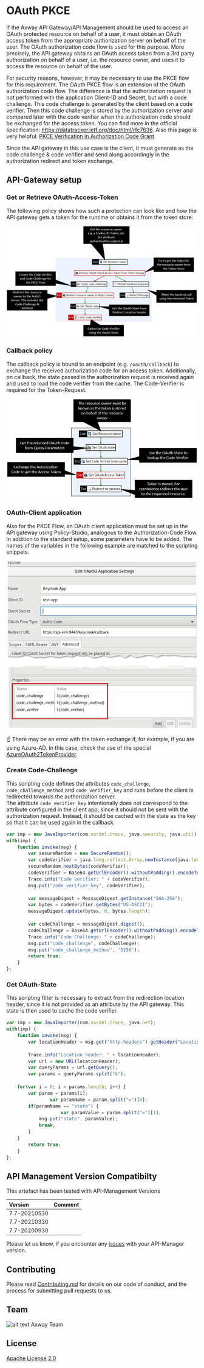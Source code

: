 # OAuth PKCE

If the Axway API Gateway/API Management should be used to access an OAuth protected resource on behalf of a user, it must obtain an OAuth access token from the appropriate authorization server on behalf of the user. The OAuth authorization code flow is used for this purpose.
More precisely, the API gateway obtains an OAuth access token from a 3rd party authorization on behalf of a user, i.e. the resource owner, and uses it to access the resource on behalf of the user.  

For security reasons, however, it may be necessary to use the PKCE flow for this requirement. The OAuth PKCE flow is an extension of the OAuth authorization code flow. The difference is that the authorization request is not performed with the application Client-ID and Secret, but with a code challenge. 
This code challenge is generated by the client based on a code verifier. Then this code challenge is stored by the authorization server and compared later with the code verifier when the authorization code should be exchanged for the access token. You can find more in the official specification: https://datatracker.ietf.org/doc/html/rfc7636. Also this page is very helpful: [PKCE Verification in Authorization Code Grant](https://www.appsdeveloperblog.com/pkce-verification-in-authorization-code-grant/).  

Since the API gateway in this use case is the client, it must generate as the code challenge & code verifier and send along accordingly in the authorization redirect and token exchange.  

## API-Gateway setup

### Get or Retrieve OAuth-Access-Token

The following policy shows how such a protection can look like and how the API gateway gets a token for the runtime or obtains it from the token store:  

![Get or Retrieve OAuth-Access-Token](lib/images/access-to-backend-policy.png)  

### Callback policy

The callback policy is bound to an endpoint (e.g. `/oauth/callback`) to exchange the received authorization code for an access token. Additionally, on callback, the state passed in the authorization request is received again and used to load the code verifier from the cache. The Code-Verifier is required for the Token-Request.  

![Get or Retrieve OAuth-Access-Token](lib/images/callback-policy.png)  

### OAuth-Client application

Also for the PKCE Flow, an OAuth client application must be set up in the API gateway using Policy-Studio, analogous to the Authorization-Code Flow. In addition to the standard setup, some parameters have to be added. The names of the variables in the following example are matched to the scripting snippets.  

![Get or Retrieve OAuth-Access-Token](lib/images/oauth-client-application.png)  

:point_up: There may be an error with the token exchange if, for example, if you are using Azure-AD. In this case, check the use of the special [AzureOAuth2TokenProvider](https://github.com/Axway-API-Management-Plus/azure-oauth2provider).

### Create Code-Challenge

This scripting code defines the attributes `code_challenge`, `code_challenge_method` and `code_verifier_key` and runs before the client is redirected towards the authorization server.  
The attribute `code_verifier_key` intentionally does not correspond to the attribute configured in the client app, since it should not be sent with the authorization request. Instead, it should be cached with the state as the key so that it can be used again in the callback.

```js
var imp = new JavaImporter(com.vordel.trace, java.security, java.util);
with(imp) {
    function invoke(msg) {
        var secureRandom = new SecureRandom();
        var codeVerifier = java.lang.reflect.Array.newInstance(java.lang.Byte.TYPE, 32);
        secureRandom.nextBytes(codeVerifier);
        codeVerifier = Base64.getUrlEncoder().withoutPadding().encodeToString(codeVerifier)
        Trace.info("Code verifier: " + codeVerifier);
        msg.put("code_verifier_key", codeVerifier);

        var messageDigest = MessageDigest.getInstance("SHA-256");
        var bytes = codeVerifier.getBytes("US-ASCII");
        messageDigest.update(bytes, 0, bytes.length);

        var codeChallenge = messageDigest.digest();
        codeChallenge = Base64.getUrlEncoder().withoutPadding().encodeToString(codeChallenge);
        Trace.info("Code Challenge: " + codeChallenge);
        msg.put("code_challenge", codeChallenge);
        msg.put("code_challenge_method", "S256");
        return true;
    }
};
```

### Get OAuth-State

This scripting filter is necessary to extract from the redirection location header, since it is not provided as an attribute by the API gateway. This state is then used to cache the code verifier.

```js
var imp = new JavaImporter(com.vordel.trace, java.net);
with(imp) {
    function invoke(msg) {
        var locationHeader = msg.get("http.headers").getHeader("Location");

        Trace.info("Location header: " + locationHeader);
        var url = new URL(locationHeader);
        var queryParams = url.getQuery();
        var params = queryParams.split("&");

	for(var i = 0; i < params.length; i++) {
		var param = params[i];
                var paramName = param.split("=")[0];
		if(paramName == "state") {
	                var paramValue = param.split("=")[1];
			msg.put("state", paramValue);
			break;
		}
	}
        return true;
    }
};
```

## API Management Version Compatibilty

This artefact has been tested with API-Management Versions

| Version            | Comment         |
| :---               | :---            |
| 7.7-20210530       |                 |
| 7.7-20210330       |                 |
| 7.7-20200930       |                 |

Please let us know, if you encounter any [issues](https://github.com/Axway-API-Management-Plus/azure-oauth2provider/issues) with your API-Manager version.  

## Contributing

Please read [Contributing.md](https://github.com/Axway-API-Management-Plus/Common/blob/master/Contributing.md) for details on our code of conduct, and the process for submitting pull requests to us.

## Team

![alt text][Axwaylogo] Axway Team

[Axwaylogo]: https://github.com/Axway-API-Management/Common/blob/master/img/AxwayLogoSmall.png  "Axway logo"


## License
[Apache License 2.0](/LICENSE)
